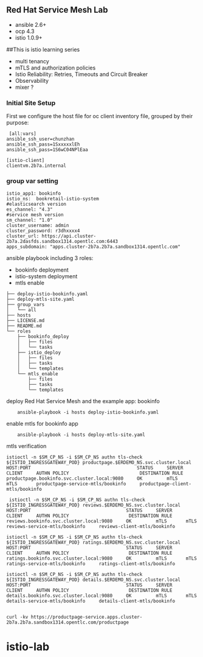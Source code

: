Red Hat Service Mesh Lab 
-----------------------------------------------------------------------------

- ansible 2.6+
- ocp 4.3
- istio 1.0.9+

##This is istio learning series
- multi tenancy
- mTLS and authorization policies
- Istio Reliability: Retries, Timeouts and Circuit Breaker
- Observability
- mixer ? 

### Initial Site Setup

First we configure the host file for oc client 
inventory file, grouped by their purpose:
```
 [all:vars]
ansible_ssh_user=chunzhan
ansible_ssh_pass=1SxxxxxlEh
ansible_ssh_pass=1S6wC04NPlEaa

[istio-client]
clientvm.2b7a.internal

```
### group var setting
```
istio_app1: bookinfo
istio_ns:  bookretail-istio-system
#elasticsearch version
es_channel: "4.3"
#service mesh version
sm_channel: "1.0"
cluster_username: admin
cluster_password: r3dhxxxx4
cluster_url: https://api.cluster-2b7a.2dasfds.sandbox1314.opentlc.com:6443
apps_subdomain: "apps.cluster-2b7a.2b7a.sandbox1314.opentlc.com"

```

ansible playbook including 3 roles:
- bookinfo deployment
- istio-system deployment
- mtls enable

```
├── deploy-istio-bookinfo.yaml
├── deploy-mtls-site.yaml
├── group_vars
│   └── all
├── hosts
├── LICENSE.md
├── README.md
└── roles
    ├── bookinfo_deploy
    │   ├── files
    │   └── tasks
    ├── istio_deploy
    │   ├── files
    │   ├── tasks
    │   └── templates
    └── mtls_enable
        ├── files
        ├── tasks
        └── templates

```
deploy Red Hat Service Mesh and the example app: bookinfo 

		ansible-playbook -i hosts deploy-istio-bookinfo.yaml

enable mtls for bookinfo app

        ansible-playbook -i hosts deploy-mtls-site.yaml

mtls verification 
```
istioctl -n $SM_CP_NS -i $SM_CP_NS authn tls-check ${ISTIO_INGRESSGATEWAY_POD} productpage.$ERDEMO_NS.svc.cluster.local
HOST:PORT                                       STATUS     SERVER     CLIENT     AUTHN POLICY                          DESTINATION RULE
productpage.bookinfo.svc.cluster.local:9080     OK         mTLS       mTLS       productpage-service-mtls/bookinfo     productpage-client-mtls/bookinfo

 istioctl -n $SM_CP_NS -i $SM_CP_NS authn tls-check ${ISTIO_INGRESSGATEWAY_POD} reviews.$ERDEMO_NS.svc.cluster.local
HOST:PORT                                   STATUS     SERVER     CLIENT     AUTHN POLICY                      DESTINATION RULE
reviews.bookinfo.svc.cluster.local:9080     OK         mTLS       mTLS       reviews-service-mtls/bookinfo     reviews-client-mtls/bookinfo

istioctl -n $SM_CP_NS -i $SM_CP_NS authn tls-check ${ISTIO_INGRESSGATEWAY_POD} ratings.$ERDEMO_NS.svc.cluster.local
HOST:PORT                                   STATUS     SERVER     CLIENT     AUTHN POLICY                      DESTINATION RULE
ratings.bookinfo.svc.cluster.local:9080     OK         mTLS       mTLS       ratings-service-mtls/bookinfo     ratings-client-mtls/bookinfo

istioctl -n $SM_CP_NS -i $SM_CP_NS authn tls-check ${ISTIO_INGRESSGATEWAY_POD} details.$ERDEMO_NS.svc.cluster.local
HOST:PORT                                   STATUS     SERVER     CLIENT     AUTHN POLICY                      DESTINATION RULE
details.bookinfo.svc.cluster.local:9080     OK         mTLS       mTLS       details-service-mtls/bookinfo     details-client-mtls/bookinfo


curl -kv https://productpage-service.apps.cluster-2b7a.2b7a.sandbox1314.opentlc.com/productpage

```
# istio-lab
